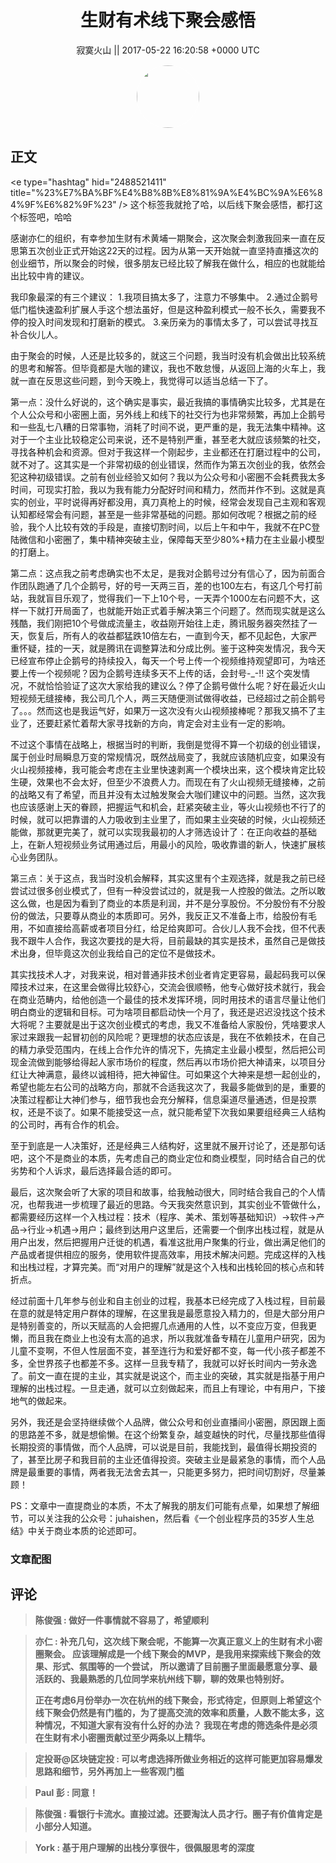 <h1 align="center">生财有术线下聚会感悟</h1>




<p align="center">
    <a>寂寞火山 || 2017-05-22 16:20:58 &#43;0000 UTC</a>
</p>

<div align="center">
    <img src="https://images.zsxq.com/FvonlW7nNTaXT9ONdiNVq3uFshst?e=1590940799&amp;token=kIxbL07-8jAj8w1n4s9zv64FuZZNEATmlU_Vm6zD:k1jwx65wvz73Kz6xbw6FPPtJp7A=" width="100" height="100" style="border:1px solid;border-radius:50%; color:#ffffff"/>
</div>




## 正文

<div>
&lt;e type=&#34;hashtag&#34; hid=&#34;2488521411&#34; title=&#34;%23%E7%BA%BF%E4%B8%8B%E8%81%9A%E4%BC%9A%E6%84%9F%E6%82%9F%23&#34; /&gt; 这个标签我就抢了哈，以后线下聚会感悟，都打这个标签吧，哈哈

感谢亦仁的组织，有幸参加生财有术黄埔一期聚会，这次聚会刺激我回来一直在反思第五次创业正式开始这22天的过程。因为从第一天开始就一直坚持直播这次的创业细节，所以聚会的时候，很多朋友已经比较了解我在做什么，相应的也就能给出比较中肯的建议。

我印象最深的有三个建议：
1.我项目搞太多了，注意力不够集中。
2.通过企鹅号低门槛快速盈利扩展人手这个想法虽好，但是这种盈利模式一般不长久，需要我不停的投入时间发现和打磨新的模式。
3.亲历亲为的事情太多了，可以尝试寻找互补合伙儿人。

由于聚会的时候，人还是比较多的，就这三个问题，我当时没有机会做出比较系统的思考和解答。但毕竟都是大咖的建议，我也不敢怠慢，从返回上海的火车上，我就一直在反思这些问题，到今天晚上，我觉得可以适当总结一下了。

第一点：没什么好说的，这个确实是事实，最近我搞的事情确实比较多，尤其是在个人公众号和小密圈上面，另外线上和线下的社交行为也非常频繁，再加上企鹅号和一些乱七八糟的日常事物，消耗了时间不说，更严重的是，我无法集中精神。这对于一个主业比较稳定公司来说，还不是特别严重，甚至老大就应该频繁的社交，寻找各种机会和资源。但对于我这样一个刚起步，主业都还在打磨过程中的公司，就不对了。这其实是一个非常初级的创业错误，然而作为第五次创业的我，依然会犯这种初级错误。之前有创业经验又如何？我以为公众号和小密圈不会耗费我太多时间，可现实打脸，我以为我有能力分配好时间和精力，然而并作不到。这就是真实的创业，平时说得再好都没用，真刀真枪上的时候，经常会发现自己主观和客观认知都经常会有问题，甚至是一些非常基础的问题。那如何改呢？根据之前的经验，我个人比较有效的手段是，直接切割时间，以后上午和中午，我就不在PC登陆微信和小密圈了，集中精神突破主业，保障每天至少80%&#43;精力在主业最小模型的打磨上。

第二点：这点我之前考虑确实也不太足，是我对企鹅号过分有信心了，因为前面合作团队跑通了几个企鹅号，好的号一天两三百，差的也100左右，有这几个号打前站，我就盲目乐观了，觉得我们一下上10个号，一天弄个1000左右问题不大，这样一下就打开局面了，也就能开始正式着手解决第三个问题了。然而现实就是这么残酷，我们刚把10个号做成流量主，收益刚开始往上走，腾讯服务器突然挂了一天，恢复后，所有人的收益都猛跌10倍左右，一直到今天，都不见起色，大家严重怀疑，挂的一天，就是腾讯在调整算法和分成比例。鉴于这种突发情况，我今天已经宣布停止企鹅号的持续投入，每天一个号上传一个视频维持观望即可，为啥还要上传一个视频呢？因为企鹅号连续多天不上传的话，会封号-_-!! 这个突发情况，不就恰恰验证了这次大家给我的建议么？停了企鹅号做什么呢？好在最近火山短视频无缝接棒，我公司几个人，两三天随便测试做得收益，已经超过之前企鹅号了。。。然而这也是我运气好，如果万一这次没有火山视频接棒呢？那我又搞不了主业了，还要赶紧忙着帮大家寻找新的方向，肯定会对主业有一定的影响。

不过这个事情在战略上，根据当时的判断，我倒是觉得不算一个初级的创业错误，属于创业时局瞬息万变的常规情况，既然战局变了，我就应该随机应变，如果没有火山视频接棒，我可能会考虑在主业里快速剥离一个模块出来，这个模块肯定比较生硬，效果也不会太好，但至少不浪费人力。而现在有了火山视频无缝接棒，之前的战略又有了希望，而且并没有太过触发聚会大咖们建议中的问题。当然，这次我也应该感谢上天的眷顾，把握运气和机会，赶紧突破主业，等火山视频也不行了的时候，就可以把靠谱的人力吸收到主业里了，而如果主业突破的时候，火山视频还能做，那就更完美了，就可以实现我最初的人才筛选设计了：在正向收益的基础上，在新人短视频业务试用通过后，用最小的风险，吸收靠谱的新人，快速扩展核心业务团队。

第三点：关于这点，我当时没机会解释，其实这里有个主观选择，就是我之前已经尝试过很多创业模式了，但有一种没尝试过的，就是我一人控股的做法。之所以敢这么做，也是因为看到了商业的本质是利润，并不是分享股份。不分股份有不分股份的做法，只要尊从商业的本质即可。另外，我反正又不准备上市，给股份有毛用，不如直接给高薪或者项目分红，给足给爽即可。合伙儿人我不会找，但不代表我不跟牛人合作，我这次要找的是大将，目前最缺的其实是技术，虽然自己是做技术出身，但毕竟这次创业我给自己的定位不是做技术。

其实找技术人才，对我来说，相对普通非技术创业者肯定更容易，最起码我可以保障技术过来，在这里会做得比较舒心，交流会很顺畅，他专心做好技术就行，我会在商业范畴内，给他创造一个最佳的技术发挥环境，同时用技术的语言尽量让他们明白商业的逻辑和目标。可为啥项目都启动快一个月了，我还是迟迟没找这个技术大将呢？主要就是出于这次创业模式的考虑，我又不准备给人家股份，凭啥要求人家过来跟我一起冒初创的风险呢？更理想的状态应该是，我在不依赖技术，在自己的精力承受范围内，在线上合作允许的情况下，先搞定主业最小模型，然后把公司现金流做到能够给得起人家市场价的程度，然后再以市场价把大神请来，以项目分红让大神满意，最终以诚相待，把大神留住。可如果这个大神来是想一起创业的，希望也能左右公司的战略方向，那就不合适我这次了，我最多能做到的是，重要的决策过程都让大神们参与，细节我也会充分解释，信息渠道尽量通透，但是投票权，还是不谈了。如果不能接受这一点，就只能希望下次我如果要组经典三人结构的公司时，再有合作的机会。

至于到底是一人决策好，还是经典三人结构好，这里就不展开讨论了，还是那句话吧，这个不是商业的本质，先考虑自己的商业定位和商业模型，同时结合自己的优劣势和个人诉求，最后选择最合适的即可。

最后，这次聚会听了大家的项目和故事，给我触动很大，同时结合我自己的个人情况，也帮我进一步梳理了最近的思路。今天我突然意识到，其实创业不管做什么，都需要经历这样一个入栈过程：技术（程序、美术、策划等基础知识）→软件→产品→行业→机遇→用户；最终到达用户这里后，还需要一个倒序出栈过程，就是从用户出发，然后把握用户迁徙的机遇，看准这批用户聚集的行业，做出满足他们的产品或者提供相应的服务，使用软件提高效率，用技术解决问题。完成这样的入栈和出栈过程，才算完美。而“对用户的理解”就是这个入栈和出栈轮回的核心点和转折点。

经过前面十几年参与创业和自主创业的过程，我基本已经完成了入栈过程，目前最在意的就是特定用户群体的理解，在这里我是最愿意投入精力的，但是大部分用户是特别善变的，所以天赋高的人会把握几点通用的人性，以不变应万变，但我更懒，而且我在商业上也没有太高的追求，所以我就准备专精在儿童用户研究，因为儿童不变啊，不但人性层面不变，甚至连行为和爱好都不变，每一代小孩子都差不多，全世界孩子也都差不多。这样一旦我专精了，我就可以好长时间内一劳永逸了。前文一直在提的主业，其实就是说这个，而主业的突破，其实就是指基于用户理解的出栈过程。一旦走通，就可以立刻做起来，而且上有理论，中有用户，下接地气的做起来。

另外，我还是会坚持继续做个人品牌，做公众号和创业直播间小密圈，原因跟上面的思路差不多，就是想偷懒。在这个纷繁复杂，越变越快的时代，尽量找那些值得长期投资的事情做，而个人品牌，可以说是目前，我能找到，最值得长期投资的了，甚至比房子和我目前的主业还值得投资。突破主业是最紧急的事情，而个人品牌是最重要的事情，两者我无法舍去其一，只能更多努力，把时间切割好，尽量兼顾！

PS：文章中一直提商业的本质，不太了解我的朋友们可能有点晕，如果想了解细节，可以关注我的公众号：juhaishen，然后看《一个创业程序员的35岁人生总结》中关于商业本质的论述即可。
</div>

### 文章配图

<div class="image" align="center">

</div>


## 评论

<div align="left">
<div>

<blockquote >
<span> <strong>陈俊强 : 做好一件事情就不容易了，希望顺利 </strong></span>
</blockquote>

<blockquote >
<span> <strong>亦仁 : 补充几句，这次线下聚会呢，不能算一次真正意义上的生财有术小密圈聚会。  应该理解成是一个线下聚会的MVP，是我用来探索线下聚会的效果、形式、氛围等的一个尝试， 所以邀请了目前圈子里面最愿意分享、最活跃的、我最熟悉的几位同学来杭州线下聊，聊的效果也特别好。 

正在考虑6月份举办一次在杭州的线下聚会，形式待定，但原则上希望这个线下聚会仍然是有门槛的，为了提高交流的效率和质量，人数不能太多，这种情况，不知道大家有没有什么好的办法？ 我现在考虑的筛选条件是必须在生财有术小密圈贡献过至少两条以上精华。 </strong></span>
</blockquote>

<blockquote >
<span> <strong>定投哥@区块链定投 : 可以考虑选择所做业务相近的这样可能更加容易爆发思路和细节，另外再加上一些客观门槛 </strong></span>
</blockquote>

<blockquote >
<span> <strong>Paul 彭 : 同意！ </strong></span>
</blockquote>

<blockquote >
<span> <strong>陈俊强 : 看银行卡流水。直接过滤。还要淘汰人员才行。圈子有价值肯定是小部分人知道。 </strong></span>
</blockquote>

<blockquote >
<span> <strong>York : 基于用户理解的出栈分享很牛，很佩服思考的深度 </strong></span>
</blockquote>

</div>
</div>